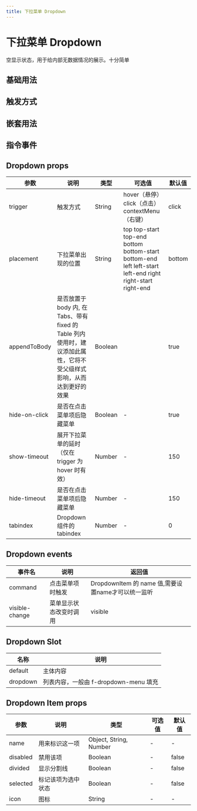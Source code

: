 ```yaml
---
title: 下拉菜单 Dropdown
---
```




# 下拉菜单 Dropdown

空显示状态，用于给内部无数据情况的展示。十分简单

## 基础用法

<preview path="./demo/Dropdown/Basic.vue"></preview>

## 触发方式

<preview path="./demo/Dropdown/Trigger.vue"></preview>

## 嵌套用法

<preview path="./demo/Dropdown/Nest.vue"></preview>

## 指令事件

<preview path="./demo/Dropdown/Command.vue"></preview>

## Dropdown props

| 参数          | 说明                                                                                                                  | 类型    | 可选值                                                                                                    | 默认值 |
| ------------- | --------------------------------------------------------------------------------------------------------------------- | ------- | --------------------------------------------------------------------------------------------------------- | ------ |
| trigger       | 触发方式                                                                                                              | String  | hover（悬停）click（点击）contextMenu（右键）                                                             | click  |
| placement     | 下拉菜单出现的位置                                                                                                    | String  | top top-start top-end bottom bottom-start bottom-end left left-start left-end right right-start right-end | bottom |
| appendToBody  | 是否放置于 body 内, 在 Tabs、带有 fixed 的 Table 列内使用时，建议添加此属性，它将不受父级样式影响，从而达到更好的效果 | Boolean |                                                                                                           | true   |
| hide-on-click | 是否在点击菜单项后隐藏菜单                                                                                            | Boolean | -                                                                                                         | true   |
| show-timeout  | 展开下拉菜单的延时（仅在 trigger 为 hover 时有效）                                                                    | Number  | -                                                                                                         | 150    |
| hide-timeout  | 是否在点击菜单项后隐藏菜单                                                                                            | Number  | -                                                                                                         | 150    |
| tabindex      | Dropdown 组件的 tabindex                                                                                              | Number  | -                                                                                                         | 0      |

## Dropdown events

| 事件名         | 说明                   | 返回值                                             |
| -------------- | ---------------------- | -------------------------------------------------- |
| command        | 点击菜单项时触发       | DropdownItem 的 name 值,需要设置name才可以统一监听 |
| visible-change | 菜单显示状态改变时调用 | visible                                            |

## Dropdown Slot

| 名称     | 说明                                  |
| -------- | ------------------------------------- |
| default  | 主体内容                              |
| dropdown | 列表内容，一般由 f-dropdown-menu 填充 |

## Dropdown Item props

| 参数     | 说明               | 类型                   | 可选值 | 默认值 |
| -------- | ------------------ | ---------------------- | ------ | ------ |
| name     | 用来标识这一项     | Object, String, Number | -      | -      |
| disabled | 禁用该项           | Boolean                | -      | false  |
| divided  | 显示分割线         | Boolean                | -      | false  |
| selected | 标记该项为选中状态 | Boolean                | -      | false  |
| icon     | 图标               | String                 | -      | -      |
